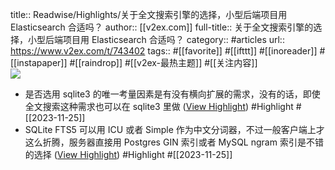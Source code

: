 title:: Readwise/Highlights/关于全文搜索引擎的选择，小型后端项目用 Elasticsearch 合适吗？
author:: [[v2ex.com]]
full-title:: 关于全文搜索引擎的选择，小型后端项目用 Elasticsearch 合适吗？
category:: #articles
url:: https://www.v2ex.com/t/743402
tags:: #[[favorite]] #[[ifttt]] #[[inoreader]] #[[instapaper]] #[[raindrop]] #[[v2ex-最热主题]] #[[关注内容]]  
![](https://readwise-assets.s3.amazonaws.com/static/images/article2.74d541386bbf.png)

- 是否选用 sqlite3 的唯一考量因素是有没有横向扩展的需求，没有的话，即使全文搜索这种需求也可以在 sqlite3 里做 ([View Highlight](https://read.readwise.io/read/01hg2eyt0kpxzk7fjyc438nrxz)) #Highlight #[[2023-11-25]]
- SQLite FTS5 可以用 ICU 或者 Simple 作为中文分词器，不过一般客户端上才这么折腾，服务器直接用 Postgres GIN 索引或者 MySQL ngram 索引是不错的选择 ([View Highlight](https://read.readwise.io/read/01hg2f1qssaz9zcxynv3400rqs)) #Highlight #[[2023-11-25]]